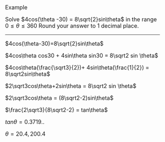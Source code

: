 <font size=4>

Example

Solve $4cos(\theta -30) = 8\sqrt{2}sin\theta$ in the range $0 \leq \theta \leq 360$ Round your answer to 1 decimal place.

---

$4cos(\theta-30)=8\sqrt{2}sin\theta$

$4cos\theta cos30 + 4sin\theta sin30 = 8\sqrt2 sin \theta$

$4cos\theta(\frac{\sqrt3}{2})+ 4sin\theta(\frac{1}{2}) = 8\sqrt2sin\theta$

$2\sqrt3cos\theta+2sin\theta = 8\sqrt2 sin \theta$

$2\sqrt3cos\theta = (8\sqrt2-2)sin\theta$

$\frac{2\sqrt3}{8\sqrt2-2} = tan\theta$

$tan\theta = 0.3719..$

$\theta = 20.4, 200.4$